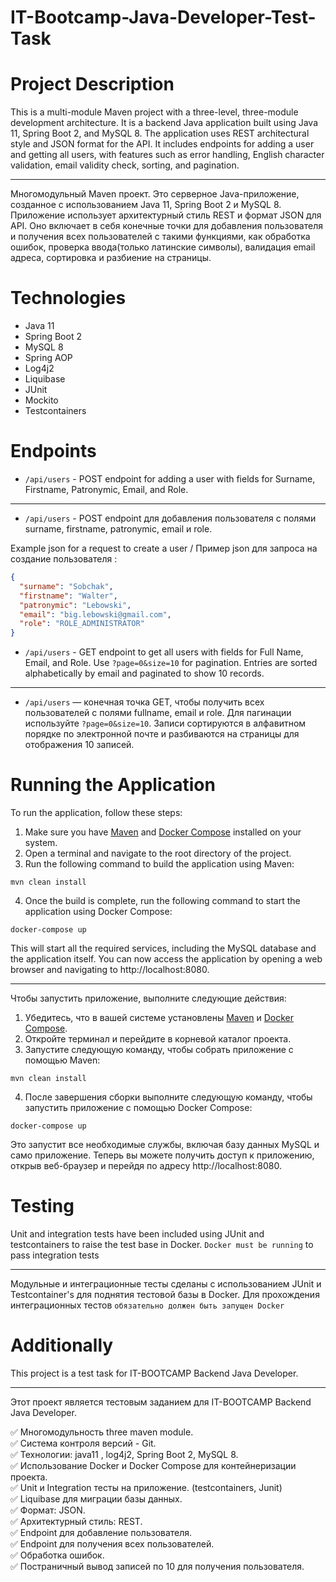 # IT-Bootcamp-Java-Developer-Test-Task

# Project Description

This is a multi-module Maven project with a three-level, three-module development architecture.
It is a backend Java application built using Java 11, Spring Boot 2, and MySQL 8.
The application uses REST architectural style and JSON format for the API.
It includes endpoints for adding a user and getting all users, with features such as error handling,
English character validation, email validity check, sorting, and pagination.

---
Многомодульный Maven проект. 
Это серверное Java-приложение, созданное с использованием Java 11, Spring Boot 2 и MySQL 8.
Приложение использует архитектурный стиль REST и формат JSON для API. 
Оно включает в себя конечные точки для добавления пользователя и получения всех пользователей с такими функциями, как обработка ошибок,
проверка ввода(только латинские символы), валидация email адреса, сортировка и разбиение на страницы.

# Technologies
* Java 11
* Spring Boot 2
* MySQL 8
* Spring AOP
* Log4j2
* Liquibase
* JUnit
* Mockito
* Testcontainers

# Endpoints
* `/api/users` - POST endpoint for adding a user with fields for Surname, Firstname, Patronymic, Email, and Role.

---
* `/api/users` - POST endpoint для добавления пользователя с полями surname, firstname, patronymic, email и role.

Example json for a request to create a user / Пример json для запроса на создание пользователя :
``` json
{
  "surname": "Sobchak",
  "firstname": "Walter",
  "patronymic": "Lebowski",
  "email": "big.lebowski@gmail.com",
  "role": "ROLE_ADMINISTRATOR"
}
```

* `/api/users` - GET endpoint to get all users with fields for Full Name, Email, and Role. Use `?page=0&size=10` for pagination. Entries are sorted alphabetically by email and paginated to show 10 records.
---
* `/api/users` — конечная точка GET, чтобы получить всех пользователей с полями fullname, email и role. Для пагинации используйте `?page=0&size=10`. 
Записи сортируются в алфавитном порядке по электронной почте и разбиваются на страницы для отображения 10 записей. 


# Running the Application
To run the application, follow these steps:

1. Make sure you have [Maven](https://maven.apache.org/) and [Docker Compose](https://docs.docker.com/compose/) installed on your system.
2. Open a terminal and navigate to the root directory of the project.
3. Run the following command to build the application using Maven:

```
mvn clean install
```
4. Once the build is complete, run the following command to start the application using Docker Compose:

```
docker-compose up
```
This will start all the required services, including the MySQL database and the application itself.
You can now access the application by opening a web browser and navigating to http://localhost:8080.

---
Чтобы запустить приложение, выполните следующие действия:

1. Убедитесь, что в вашей системе установлены [Maven](https://maven.apache.org/) и [Docker Compose](https://docs.docker.com/compose/).
2. Откройте терминал и перейдите в корневой каталог проекта.
3. Запустите следующую команду, чтобы собрать приложение с помощью Maven:

```
mvn clean install
```
4. После завершения сборки выполните следующую команду, чтобы запустить приложение с помощью Docker Compose:

```
docker-compose up
```
Это запустит все необходимые службы, включая базу данных MySQL и само приложение.
Теперь вы можете получить доступ к приложению, открыв веб-браузер и перейдя по адресу http://localhost:8080.

# Testing
Unit and integration tests have been included using JUnit and testcontainers to raise the test base in Docker. `Docker must be running` to pass integration tests

---
Модульные и интеграционные тесты сделаны с использованием JUnit и Testcontainer's для поднятия тестовой базы в Docker. Для прохождения интеграционных тестов `обязательно должен быть запущен Docker`
# Additionally
This project is a test task for IT-BOOTCAMP Backend Java Developer.

---
Этот проект является тестовым заданием для IT-BOOTCAMP Backend Java Developer.

:white_check_mark: Многомодульность three maven module.    
:white_check_mark: Система контроля версий - Git.    
:white_check_mark: Технологии: java11 , log4j2, Spring Boot 2, MySQL 8.    
:white_check_mark: Использование Docker и Docker Compose для контейнеризации проекта.    
:white_check_mark: Unit и Integration тесты на приложение.  (testcontainers, Junit)    
:white_check_mark: Liquibase для миграции базы данных.    
:white_check_mark: Формат: JSON.    
:white_check_mark: Архитектурный стиль: REST.    
:white_check_mark: Endpoint для добавление пользователя.    
:white_check_mark: Endpoint для получения всех пользователей.    
:white_check_mark: Обработка ошибок.    
:white_check_mark: Постраничный вывод записей по 10 для получения пользователя.    
